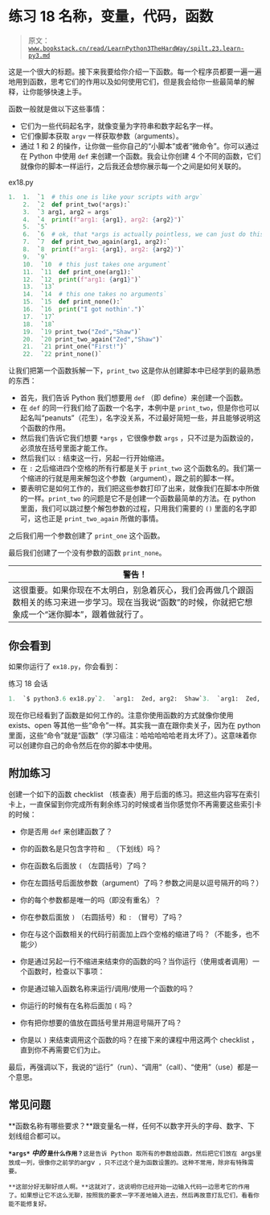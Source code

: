 # 练习 18 名称，变量，代码，函数

> 原文：[`www.bookstack.cn/read/LearnPython3TheHardWay/spilt.23.learn-py3.md`](https://www.bookstack.cn/read/LearnPython3TheHardWay/spilt.23.learn-py3.md)

这是一个很大的标题。接下来我要给你介绍一下函数。每一个程序员都要一遍一遍地用到函数，思考它们的作用以及如何使用它们，但是我会给你一些最简单的解释，让你能够快速上手。

函数一般就是做以下这些事情：

*   它们为一些代码起名字，就像变量为字符串和数字起名字一样。
*   它们像脚本获取 `argv` 一样获取参数（arguments）。
*   通过 1 和 2 的操作，让你做一些你自己的“小脚本”或者“微命令”。你可以通过在 Python 中使用 `def` 来创建一个函数。我会让你创建 4 个不同的函数，它们就像你的脚本一样运行，之后我还会想你展示每一个之间是如何关联的。

ex18.py

```py
1.  1.  `1  # this one is like your scripts with argv`
    2.  `2  def print_two(*args):`
    3.  `3 arg1, arg2 = args`
    4.  `4  print(f"arg1: {arg1}, arg2: {arg2}")`
    5.  `5`
    6.  `6  # ok, that *args is actually pointless, we can just do this`
    7.  `7  def print_two_again(arg1, arg2):`
    8.  `8  print(f"arg1: {arg1}, arg2: {arg2}")`
    9.  `9`
    10.  `10  # this just takes one argument`
    11.  `11  def print_one(arg1):`
    12.  `12  print(f"arg1: {arg1}")`
    13.  `13`
    14.  `14  # this one takes no arguments`
    15.  `15  def print_none():`
    16.  `16  print("I got nothin'.")`
    17.  `17`
    18.  `18`
    19.  `19 print_two("Zed","Shaw")`
    20.  `20 print_two_again("Zed","Shaw")`
    21.  `21 print_one("First!")`
    22.  `22 print_none()`
```

让我们把第一个函数拆解一下，`print_two` 这是你从创建脚本中已经学到的最熟悉的东西：

*   首先，我们告诉 Python 我们想要用 `def` （即 define）来创建一个函数。
*   在 `def` 的同一行我们给了函数一个名字，本例中是 `print_two`，但是你也可以起名叫“peanuts”（花生），名字没关系，不过最好简短一些，并且能够说明这个函数的作用。
*   然后我们告诉它我们想要 `*args` ，它很像参数 `args` ，只不过是为函数设的，必须放在括号里面才能工作。
*   然后我们以 `:` 结束这一行，另起一行开始缩进。
*   在 `:` 之后缩进四个空格的所有行都是关于 `print_two` 这个函数名的。我们第一个缩进的行就是用来解包这个参数（argument），跟之前的脚本一样。
*   要表明它是如何工作的，我们把这些参数打印了出来，就像我们在脚本中所做的一样。`print_two` 的问题是它不是创建一个函数最简单的方法。在 python 里面，我们可以跳过整个解包参数的过程，只用我们需要的 `()` 里面的名字即可，这也正是 `print_two_again` 所做的事情。

之后我们用一个参数创建了 `print_one` 这个函数。

最后我们创建了一个没有参数的函数 `print_none`。

| 警告！ |
| --- |
| 这很重要。如果你现在不太明白，别急着灰心，我们会再做几个跟函数相关的练习来进一步学习。现在当我说“函数”的时候，你就把它想象成一个“迷你脚本”，跟着做就行了。 |

## 你会看到

如果你运行了 `ex18.py`，你会看到：

练习 18 会话

```py
1.  `$ python3.6 ex18.py`2.  `arg1:  Zed, arg2:  Shaw`3.  `arg1:  Zed, arg2:  Shaw`4.  `arg1:  First!`5.  `I got nothin'.`
```

现在你已经看到了函数是如何工作的。注意你使用函数的方式就像你使用 exists、open 等其他一些“命令”一样。其实我一直在跟你卖关子，因为在 python 里面，这些“命令”就是“函数”（学习癌注：哈哈哈哈哈老肖太坏了）。这意味着你可以创建你自己的命令然后在你的脚本中使用。

## 附加练习

创建一个如下的函数 checklist （核查表）用于后面的练习。把这些内容写在索引卡上，一直保留到你完成所有剩余练习的时候或者当你感觉你不再需要这些索引卡的时候：

*   你是否用 `def` 来创建函数了？
*   你的函数名是只包含字符和 `_` （下划线）吗？
*   你在函数名后面放 `(` （左圆括号）了吗？
*   你在左圆括号后面放参数（argument）了吗？参数之间是以逗号隔开的吗？）
*   你的每个参数都是唯一的吗（即没有重名）？
*   你在参数后面放 `)` （右圆括号）和 `:` （冒号）了吗？
*   你在与这个函数相关的代码行前面加上四个空格的缩进了吗？（不能多，也不能少）
*   你是通过另起一行不缩进来结束你的函数的吗？当你运行（使用或者调用）一个函数时，检查以下事项：

*   你是通过输入函数名称来运行/调用/使用一个函数的吗？

*   你运行的时候有在名称后面加 `(` 吗？
*   你有把你想要的值放在圆括号里并用逗号隔开了吗？
*   你是以 `)` 来结束调用这个函数的吗？在接下来的课程中用这两个 checklist ，直到你不再需要它们为止。

最后，再强调以下，我说的“运行”（run）、“调用”（call）、“使用”（use）都是一个意思。

## 常见问题

**函数名称有哪些要求？**跟变量名一样，任何不以数字开头的字母、数字、下划线组合都可以。

**`*args*` *中的* `是什么作用？`**`这是告诉 Python 取所有的参数给函数，然后把它们放在 `args` 里放成一列，很像你之前学的 `argv` ，只不过这个是为函数设置的。这种不常用，除非有特殊需要。`

 `**这部分好无聊好烦人啊。**这就对了，这说明你已经开始一边输入代码一边思考它的作用了。如果想让它不这么无聊，按照我的要求一字不差地输入进去，然后再故意打乱它们，看看你能不能修复好。`